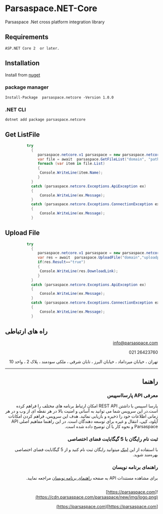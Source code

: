 # Parsaspace.NET-Core
   Parsaspace .Net cross platform integration library
## Requirements
    ASP.NET Core 2  or later.
## Installation
  Install from [nuget](https://www.nuget.org/packages/parsaspace.netcore/)
  ### package manager
    Install-Package  parsaspace.netcore -Version 1.0.0
  ### .NET CLI
    dotnet add package parsaspace.netcore
	
## Get ListFile

```c#
          try 
            {
               parsaspace.netcore.v1 parsaspace = new parsaspace.netcore.v1("your token");
               var file = await  parsaspace.GetFileList("domain", "path");
               foreach (var item in file.List)
               {
                Console.WriteLine(item.Name);
               }
            }
            catch (parsaspace.netcore.Exceptions.ApiException ex)
            {
                Console.WriteLine(ex.Message);
            }
            catch (parsaspace.netcore.Exceptions.ConnectionException ex)
            {
                Console.WriteLine(ex.Message);
            }  
```

## Upload File
```c#
          try 
            {
               parsaspace.netcore.v1 parsaspace = new parsaspace.netcore.v1("your token");
               var res = await  parsaspace.UploadFile("domain","uploadpath","filepath");
               if(res.Result=="true")
			   {
			    Console.WriteLine(res.DownloadLink);
			   }
            }
            catch (parsaspace.netcore.Exceptions.ApiException ex)
            {
                Console.WriteLine(ex.Message);
            }
            catch (parsaspace.netcore.Exceptions.ConnectionException ex)
            {
                Console.WriteLine(ex.Message);
            }  
```


## راه های ارتباطی

<div dir='rtl'>

<a href="mailto:info@parsaspace.com" target="_top">info@parsaspace.com</a>

 26423760 021 

تهران ، خیابان میرداماد ، خیابان البرز ، تابان شرقی ، ملکی سودمند ، پلاک 2 ، واحد 10
</div>

<hr>

<div dir='rtl'>
	
## راهنما

### معرفی API پارسااسپیس

پارسا اسپیس با داشتن REST API امکان ارتباط برنامه های مختلف را فراهم کرده است.در این سرویس شما می توانید به آسانی و امنیت بالا در هر نقطه ای از وب و در هر زمانی اطلاعات خود را ذخیره و بازیابی نمائید. هدف این سرویس، فراهم کردن امکانات آپلود، کپی، انتقال و غیره برای توسعه دهندگان است. در این راهنما مفاهیم اصلی API Parsaspace و نحوه کار با آن توضیح داده شده است.

### ثبت نام رایگان با 5 گیگابایت فضای اختصاصی

با استفاده از این [لینک](https://parsaspace.com/register) میتوانید رایگان ثبت نام کنید و از 5 گیگابایت فضای اختصاصی بهره‌مند شوید.

### راهنمای برنامه نویسان

برای مشاهده مستندات API به صفحه [راهنمای برنامه نویسان](https://api.parsaspace.com/) مراجعه نمایید.


##
![https://parsaspace.com](https://cdn.parsaspace.com/parsaspace/new/img/logo.png)		

[https://parsaspace.com](https://parsaspace.com)	

</div>


            

  

